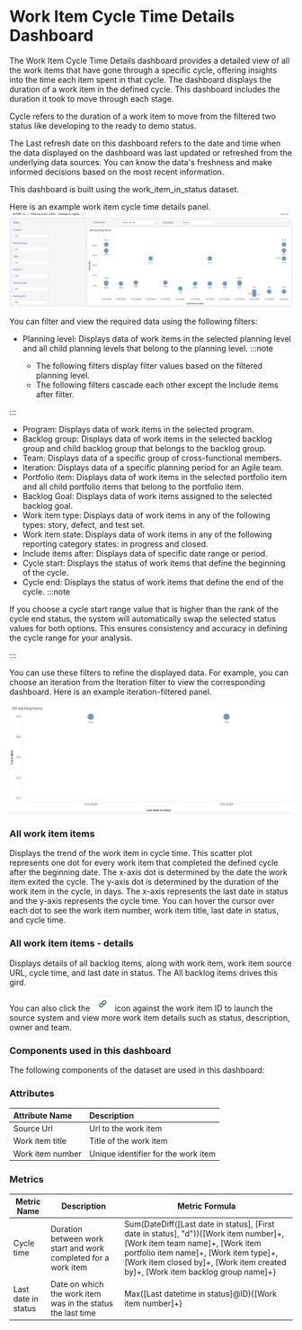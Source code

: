 # Work Item Cycle Time Details Dashboard

The Work Item Cycle Time Details dashboard provides a detailed view of all the work items that have gone through a specific cycle, offering insights into the time each item spent in that cycle. The dashboard displays the duration of a work item in the defined cycle. This dashboard includes the duration it took to move through each stage.

Cycle refers to the duration of a work item to move from the filtered two  status like developing to the ready to demo status.

The Last refresh date on this dashboard refers to the date and time when the data displayed on the dashboard was last updated or refreshed from the underlying data sources. You can know the data's freshness and make informed decisions based on the most recent information.

This dashboard is built using the work_item_in_status dataset. 

Here is an example work item cycle time details panel.
![Work Item Cycle Time Details](./images/work_item_cycle_time_details.png)

You can filter and view the required data using the following filters:
- Planning level: Displays data of work items in the selected planning level and all child planning levels that belong to the planning level.
:::note

  - The following filters display filter values based on the filtered planning level.
  - The following filters cascade each other except the Include items after filter.

:::
- Program: Displays data of work items in the selected program.
- Backlog group: Displays data of work items in the selected backlog group and child backlog group that belongs to the backlog group.
- Team: Displays data of a specific group of cross-functional members.
- Iteration: Displays data of a specific planning period for an Agile team.
- Portfolio item: Displays data of work items in the selected portfolio item and all child portfolio items that belong to the portfolio item.
- Backlog Goal: Displays data of work items assigned to the selected backlog goal. 
- Work item type: Displays data of work items in any of the following types: story, defect, and test set.
- Work item state: Displays data of work items in any of the following reporting category states: in progress and closed.
- Include items after: Displays data of specific date range or period.
- Cycle start: Displays the status of work items that define the beginning of the cycle.
- Cycle end: Displays the status of work items that define the end of the cycle.
:::note

If you choose a cycle start range value that is higher than the rank of the cycle end status, the system will automatically swap the selected status values for both options. This ensures consistency and accuracy in defining the cycle range for your analysis.

:::
 
You can use these filters to refine the displayed data. For example, you can choose an iteration from the Iteration filter to view the corresponding dashboard. Here is an example iteration-filtered panel.

![Work Item Cycle Time Details filtered panel](./images/work_item_cycle_time_details_filtered_panel.png)

### All work item items
Displays the trend of the work item in cycle time. This scatter plot represents one dot for every work item that completed the defined cycle after the beginning date. The x-axis dot is determined by the date the work item exited the cycle. The y-axis dot is determined by the duration of the work item in the cycle, in days. The x-axis represents the last date in status and the y-axis represents the cycle time. You can hover the cursor over each dot to see the work item number, work item title, last date in status, and cycle time.

### All work item items - details
Displays details of all backlog items, along with work item, work item source URL, cycle time, and last date in status.  The All backlog items drives this gird.

You can also click the ![source](./images/source_icon.PNG) icon against the work item ID to launch the source system and view more work item details such as status, description, owner and team.

### Components used in this dashboard
The following components of the dataset are used in this dashboard: 

### Attributes
| Attribute Name  | Description |
|:-------------|:------------|
|Source Url|Url to the work item|
|Work item title|Title of the work item|
|Work item number|Unique identifier for the work item|

### Metrics
| Metric Name  | Description |Metric Formula|
|-------------|------------|-------------|
|Cycle time|Duration between work start and work completed for a work item|Sum(DateDiff([Last date in status], [First date in status], "d")){[Work item number]+, [Work item team name]+, [Work item portfolio item name]+, [Work item type]+, [Work item closed by]+, [Work item created by]+, [Work item backlog group name]+}|
|Last date in status|Date on which the work item was in the status the last time|Max([Last datetime in status]@ID){[Work item number]+}|